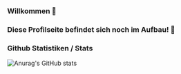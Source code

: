 ### Willkommen 👋
### Diese Profilseite befindet sich noch im Aufbau! 🚧

<!--
**martinbndr/martinbndr** is a ✨ _special_ ✨ repository because its `README.md` (this file) appears on your GitHub profile.

Here are some ideas to get you started:

- 🔭 I’m currently working on ...
- 🌱 I’m currently learning ...
- 👯 I’m looking to collaborate on ...
- 🤔 I’m looking for help with ...
- 💬 Ask me about ...
- 📫 How to reach me: ...
- 😄 Pronouns: ...
- ⚡ Fun fact: ...
-->

### Github Statistiken / Stats
![Anurag's GitHub stats](https://github-readme-stats.vercel.app/api?username=martinbndr&count_private=true)
